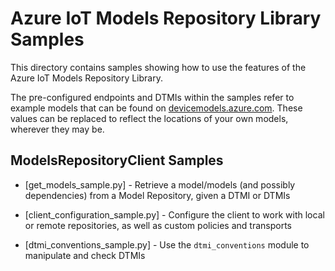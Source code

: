 # Azure IoT Models Repository Library Samples

This directory contains samples showing how to use the features of the Azure IoT Models Repository Library.

The pre-configured endpoints and DTMIs within the samples refer to example models that can be found on [devicemodels.azure.com](https://devicemodels.azure.com/). These values can be replaced to reflect the locations of your own models, wherever they may be.

## ModelsRepositoryClient Samples
* [get_models_sample.py]<!---(https://github.com/Azure/azure-sdk-for-python/tree/master/sdk/iot/azure-iot-modelsrepository/samples/get_models_sample.py)---> - Retrieve a model/models (and possibly dependencies) from a Model Repository, given a DTMI or DTMIs

* [client_configuration_sample.py]<!---(https://github.com/Azure/azure-sdk-for-python/tree/master/sdk/iot/azure-iot-modelsrepository/samples/client_configuration_sample.py)---> - Configure the client to work with local or remote repositories, as well as custom policies and transports

* [dtmi_conventions_sample.py]<!---(https://github.com/Azure/azure-sdk-for-python/tree/master/sdk/iot/azure-iot-modelsrepository/samples/dtmi_conventions_sample.py)---> - Use the `dtmi_conventions` module to manipulate and check DTMIs